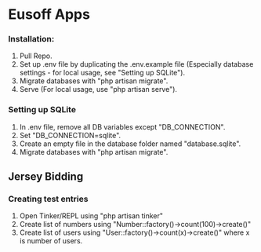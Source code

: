 # Eusoff Apps

### Installation:
1. Pull Repo.
2. Set up .env file by duplicating the .env.example file (Especially database settings - for local usage, see "Setting up SQLite").
4. Migrate databases with "php artisan migrate".
5. Serve (For local usage, use "php artisan serve").

### Setting up SQLite
1. In .env file, remove all DB variables except "DB_CONNECTION".
2. Set "DB_CONNECTION=sqlite".
3. Create an empty file in the database folder named "database.sqlite".
4. Migrate databases with "php artisan migrate".

## Jersey Bidding

### Creating test entries
1. Open Tinker/REPL using "php artisan tinker"
2. Create list of numbers using "Number::factory()->count(100)->create()"
3. Create list of users using "User::factory()->count(x)->create()" where x is number of users.
